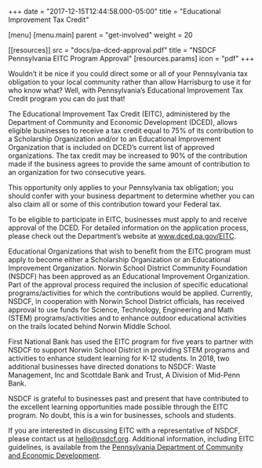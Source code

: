 +++
date = "2017-12-15T12:44:58.000-05:00"
title = "Educational Improvement Tax Credit"

[menu]
  [menu.main]
    parent = "get-involved"
    weight = 20

[[resources]]
  src = "docs/pa-dced-approval.pdf"
  title = "NSDCF Pennsylvania EITC Program Approval"
[resources.params]
  icon = "pdf"
+++

Wouldn’t it be nice if you could direct some or all of your Pennsylvania tax obligation to your local community rather than allow Harrisburg to use it for who know what?  Well, with Pennsylvania’s Educational Improvement Tax Credit program you can do just that!

The Educational Improvement Tax Credit (EITC), administered by the Department of Community and Economic Development (DCED), allows eligible businesses to receive a tax credit equal to 75% of its contribution to a Scholarship Organization and/or to an Educational Improvement Organization that is included on DCED’s current list of approved organizations. The tax credit may be increased to 90% of the contribution made if the business agrees to provide the same amount of contribution to an organization for two consecutive years.

This opportunity only applies to your Pennsylvania tax obligation; you should confer with your business department to determine whether you can also claim all or some of this contribution toward your Federal tax.

To be eligible to participate in EITC, businesses must apply to and receive approval of the DCED. For detailed information on the application process, please check out the Department’s website at www.dced.pa.gov/EITC.

Educational Organizations that wish to benefit from the EITC program must apply to become either a Scholarship Organization or an Educational Improvement Organization. Norwin School District Community Foundation (NSDCF) has been approved as an Educational Improvement Organization. Part of the approval process required the inclusion of specific educational programs/activities for which the contributions would be applied. Currently, NSDCF, in cooperation with Norwin School District officials, has received approval to use funds for Science, Technology, Engineering and Math (STEM) programs/activities and to enhance outdoor educational activities on the trails located behind Norwin Middle School.

First National Bank has used the EITC program for five years to partner with NSDCF to support Norwin School District in providing STEM programs and activities to enhance student learning for K-12 students. In 2018, two additional businesses have directed donations to NSDCF:  Waste Management, Inc and Scottdale Bank and Trust, A Division of Mid-Penn Bank.

NSDCF is grateful to businesses past and present that have contributed to the excellent learning opportunities made possible through the EITC program. No doubt, this is a win for businesses, schools and students.

If you are interested in discussing EITC with a representative of NSDCF, please contact us at [hello@nsdcf.org](mailto:hello@nsdcf.org). Additional information, including EITC guidelines, is available from the [Pennsylvania Department of Community and Economic Development](www.newpa.com/eitc).
